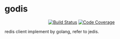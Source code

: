# godis
<div align=center>

[![Build Status](https://travis-ci.com/piaohao/godis.svg?branch=dev.master)](https://travis-ci.com/piaohao/godis) 
[![Code Coverage](https://codecov.io/gh/piaohao/godis/branch/dev.master/graph/badge.svg)](https://codecov.io/gh/piaohao/godis/branch/dev.master)

</div>

redis client implement by golang, refer to jedis.

